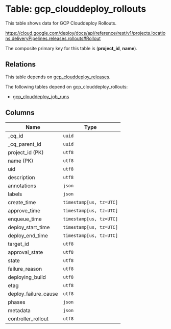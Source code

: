 # Table: gcp_clouddeploy_rollouts

This table shows data for GCP Clouddeploy Rollouts.

https://cloud.google.com/deploy/docs/api/reference/rest/v1/projects.locations.deliveryPipelines.releases.rollouts#Rollout

The composite primary key for this table is (**project_id**, **name**).

## Relations

This table depends on [gcp_clouddeploy_releases](gcp_clouddeploy_releases.md).

The following tables depend on gcp_clouddeploy_rollouts:
  - [gcp_clouddeploy_job_runs](gcp_clouddeploy_job_runs.md)

## Columns

| Name          | Type          |
| ------------- | ------------- |
|_cq_id|`uuid`|
|_cq_parent_id|`uuid`|
|project_id (PK)|`utf8`|
|name (PK)|`utf8`|
|uid|`utf8`|
|description|`utf8`|
|annotations|`json`|
|labels|`json`|
|create_time|`timestamp[us, tz=UTC]`|
|approve_time|`timestamp[us, tz=UTC]`|
|enqueue_time|`timestamp[us, tz=UTC]`|
|deploy_start_time|`timestamp[us, tz=UTC]`|
|deploy_end_time|`timestamp[us, tz=UTC]`|
|target_id|`utf8`|
|approval_state|`utf8`|
|state|`utf8`|
|failure_reason|`utf8`|
|deploying_build|`utf8`|
|etag|`utf8`|
|deploy_failure_cause|`utf8`|
|phases|`json`|
|metadata|`json`|
|controller_rollout|`utf8`|